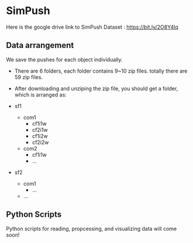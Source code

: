 # SimPush
Here is the google drive link to SimPush Dataset : https://bit.ly/2O8Y4Iq
## Data arrangement 
We save the pushes for each object individually. 

- There are 6 folders, each folder contains 9~10 zip files. totally there are 59 zip files.
- After downloading and unziping the zip file, you should get a folder, which is arranged as:
- sf1
    - com1
        - cf1i1w
        - cf2i1w
        - cf1i2w
        - cf2i2w
    - com2
        - cf1i1w
        - ... 

- sf2
    - com1
        - ...
    - ...
            
## Python Scripts
Python scripts for reading, propcessing, and visualizing data will come soon!
